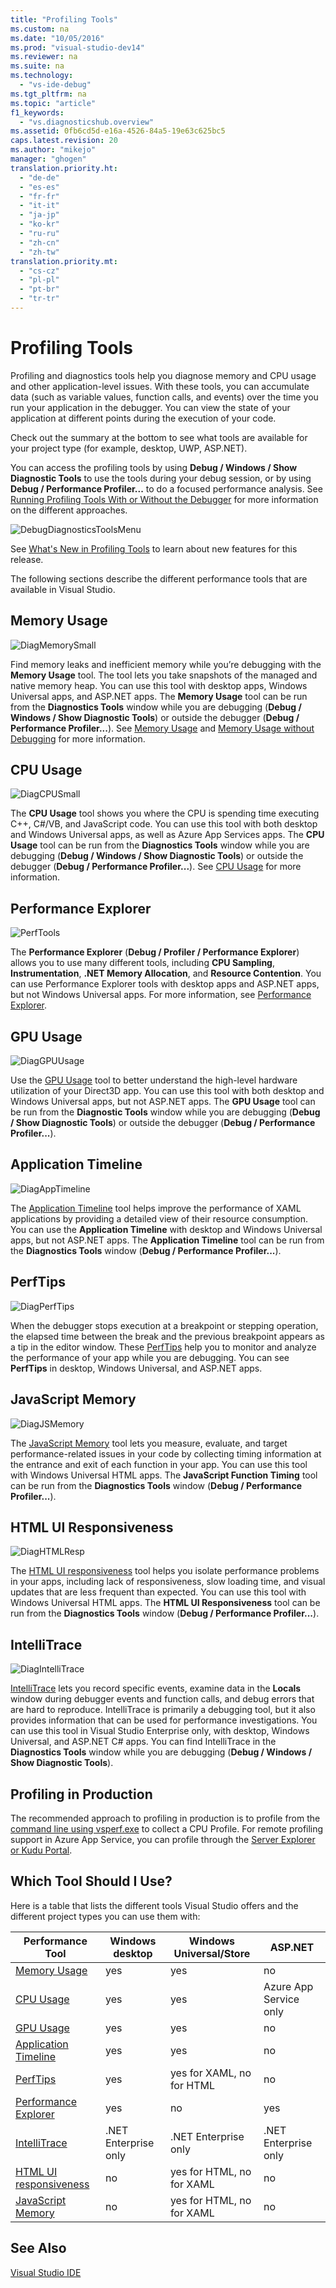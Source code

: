 ```yaml
---
title: "Profiling Tools"
ms.custom: na
ms.date: "10/05/2016"
ms.prod: "visual-studio-dev14"
ms.reviewer: na
ms.suite: na
ms.technology: 
  - "vs-ide-debug"
ms.tgt_pltfrm: na
ms.topic: "article"
f1_keywords: 
  - "vs.diagnosticshub.overview"
ms.assetid: 0fb6cd5d-e16a-4526-84a5-19e63c625bc5
caps.latest.revision: 20
ms.author: "mikejo"
manager: "ghogen"
translation.priority.ht: 
  - "de-de"
  - "es-es"
  - "fr-fr"
  - "it-it"
  - "ja-jp"
  - "ko-kr"
  - "ru-ru"
  - "zh-cn"
  - "zh-tw"
translation.priority.mt: 
  - "cs-cz"
  - "pl-pl"
  - "pt-br"
  - "tr-tr"
---
```

# Profiling Tools
Profiling and diagnostics tools help you diagnose memory and CPU usage and other application-level issues. With these tools, you can accumulate data (such as variable values, function calls, and events) over the time you run your application in the debugger. You can view the state of your application at different points during the execution of your code.  
  
 Check out the summary at the bottom to see what tools are available for your project type (for example, desktop, UWP, ASP.NET).  
  
 You can access the profiling tools by using **Debug / Windows / Show Diagnostic Tools** to use the tools during your debug session, or by using **Debug / Performance Profiler...** to do a focused performance analysis.  See [Running Profiling Tools With or Without the Debugger](../VS_IDE/running-profiling-tools-with-or-without-the-debugger.md) for more information on the different approaches.  
  
 ![DebugDiagnosticsToolsMenu](../VS_IDE/media/debugdiagnosticstoolsmenu.png "DebugDiagnosticsToolsMenu")  
  
 See [What's New in Profiling Tools](../VS_IDE/what-s-new-in-profiling-tools.md) to learn about new features for this release.  
  
 The following sections describe the different performance tools that are available in Visual Studio.  
  
## Memory Usage  
 ![DiagMemorySmall](../VS_IDE/media/diagmemorysmall.png "DiagMemorySmall")  
  
 Find memory leaks and inefficient memory while you’re debugging with the **Memory Usage** tool. The tool lets you take snapshots of the managed and native memory heap. You can use this tool with desktop apps, Windows Universal apps, and ASP.NET apps. The **Memory Usage** tool can be run from the **Diagnostics Tools** window while you are debugging (**Debug / Windows / Show Diagnostic Tools**) or outside the debugger (**Debug / Performance Profiler...**). See  [Memory Usage](../VS_IDE/memory-usage.md) and [Memory Usage without Debugging](../Topic/Memory%20Usage%20without%20Debugging1.md) for more information.  
  
## CPU Usage  
 ![DiagCPUSmall](../VS_IDE/media/diagcpusmall.png "DiagCPUSmall")  
  
 The **CPU Usage** tool shows you where the CPU is spending time executing C++, C#/VB, and JavaScript code.  You can use this tool with both desktop and Windows Universal apps, as well as Azure App Services apps. The **CPU Usage** tool can be run from the **Diagnostics Tools** window while you are debugging (**Debug / Windows / Show Diagnostic Tools**) or outside the debugger (**Debug / Performance Profiler...**). See [CPU Usage](../VS_IDE/cpu-usage.md) for more information.  
  
## Performance Explorer  
 ![PerfTools](../VS_IDE/media/perftools.png "PerfTools")  
  
 The **Performance Explorer** (**Debug / Profiler / Performance Explorer**) allows you to use many different tools, including **CPU Sampling**,  **Instrumentation**, **.NET Memory Allocation**, and **Resource Contention**. You can use Performance Explorer tools with desktop apps and ASP.NET apps, but not Windows Universal apps. For more information, see [Performance Explorer](../VS_IDE/performance-explorer.md).  
  
## GPU Usage  
 ![DiagGPUUsage](../VS_IDE/media/diaggpuusage.png "DiagGPUUsage")  
  
 Use the [GPU Usage](../VS_debugger/gpu-usage.md) tool to better understand the high-level hardware utilization of your Direct3D app. You can use this tool with both desktop and Windows Universal apps, but not ASP.NET apps. The **GPU Usage** tool can be run from the **Diagnostic Tools** window while you are debugging (**Debug / Show Diagnostic Tools**) or outside the debugger (**Debug / Performance Profiler...**).  
  
## Application Timeline  
 ![DiagAppTimeline](../VS_IDE/media/diagapptimeline.png "DiagAppTimeline")  
  
 The [Application Timeline](../VS_IDE/application-timeline.md) tool helps improve the performance of XAML applications by providing a detailed view of their resource consumption. You can use the **Application Timeline** with desktop and Windows Universal apps, but not  ASP.NET apps. The **Application Timeline** tool can be run from the **Diagnostics Tools** window (**Debug / Performance Profiler...**).  
  
## PerfTips  
 ![DiagPerfTips](../VS_IDE/media/diagperftips.png "DiagPerfTips")  
  
 When the debugger stops execution at a breakpoint or stepping operation, the elapsed time between the break and the previous breakpoint appears as a tip in the editor window. These [PerfTips](../VS_IDE/perftips.md) help you to monitor and analyze the performance of your app while you are debugging. You can see **PerfTips** in desktop, Windows Universal, and ASP.NET apps.  
  
## JavaScript Memory  
 ![DiagJSMemory](../VS_IDE/media/diagjsmemory.png "DiagJSMemory")  
  
 The [JavaScript Memory](../VS_IDE/javascript-memory.md) tool lets you measure, evaluate, and target performance-related issues in your code by collecting timing information at the entrance and exit of each function in your app. You can use this tool with Windows Universal HTML apps. The **JavaScript Function Timing** tool can be run from the **Diagnostics Tools** window (**Debug / Performance Profiler...**).  
  
## HTML UI Responsiveness  
 ![DiagHTMLResp](../VS_IDE/media/diaghtmlresp.png "DiagHTMLResp")  
  
 The [HTML UI responsiveness](../VS_IDE/html-ui-responsiveness.md) tool helps you isolate performance problems in your apps, including lack of responsiveness, slow loading time, and visual updates that are less frequent than expected. You can use this tool with Windows Universal HTML apps. The **HTML UI Responsiveness** tool can be run from the **Diagnostics Tools** window (**Debug / Performance Profiler...**).  
  
## IntelliTrace  
 ![DiagIntelliTrace](../VS_IDE/media/diagintellitrace.png "DiagIntelliTrace")  
  
 [IntelliTrace](../VS_debugger/intellitrace.md) lets you record specific events, examine data in the **Locals** window during debugger events and function calls, and debug errors that are hard to reproduce.  IntelliTrace is primarily a debugging tool, but it also provides information that can be used for performance investigations. You can use this tool in Visual Studio Enterprise only, with desktop, Windows Universal, and ASP.NET C# apps. You can find IntelliTrace in the **Diagnostics Tools** window while you are debugging (**Debug / Windows / Show Diagnostic Tools**).  
  
## Profiling in Production  
 The recommended approach to profiling in production is to profile from the [command line using vsperf.exe](../VS_IDE/using-the-profiling-tools-from-the-command-line.md) to collect a CPU Profile. For remote profiling support in Azure App Service, you can profile through the [Server Explorer or Kudu Portal](https://azure.microsoft.com/en-us/blog/remote-profiling-support-in-azure-app-service/).  
  
## Which Tool Should I Use?  
 Here is a table that lists the different tools Visual Studio offers and the different project types you can use them with:  
  
|Performance Tool|Windows desktop|Windows Universal/Store|ASP.NET|  
|----------------------|---------------------|------------------------------|-------------|  
|[Memory Usage](../VS_IDE/memory-usage.md)|yes|yes|no|  
|[CPU Usage](../VS_IDE/cpu-usage.md)|yes|yes|Azure App Service only|  
|[GPU Usage](../VS_debugger/gpu-usage.md)|yes|yes|no|  
|[Application Timeline](../VS_IDE/application-timeline.md)|yes|yes|no|  
|[PerfTips](../VS_IDE/perftips.md)|yes|yes for XAML, no for HTML|no|  
|[Performance Explorer](../VS_IDE/performance-explorer.md)|yes|no|yes|  
|[IntelliTrace](../VS_debugger/intellitrace.md)|.NET Enterprise only|.NET Enterprise only|.NET Enterprise only|  
|[HTML UI responsiveness](../VS_IDE/html-ui-responsiveness.md)|no|yes for HTML, no for XAML|no|  
|[JavaScript Memory](../VS_IDE/javascript-memory.md)|no|yes for HTML, no for XAML|no|  
  
## See Also  
 [Visual Studio IDE](../VS_IDE/visual-studio-ide.md)